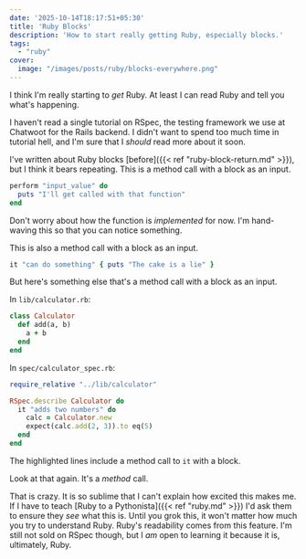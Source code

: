 ```yaml
---
date: '2025-10-14T18:17:51+05:30'
title: 'Ruby Blocks'
description: 'How to start really getting Ruby, especially blocks.'
tags:
  - "ruby"
cover:
  image: "/images/posts/ruby/blocks-everywhere.png"
---
```


I think I'm really starting to *get* Ruby. At least I can read Ruby and tell you what's happening.

I haven't read a single tutorial on RSpec, the testing framework we use at
Chatwoot for the Rails backend. I didn't want to spend too much time in
tutorial hell, and I'm sure that I *should* read more about it soon.

I've written about Ruby blocks [before]({{< ref "ruby-block-return.md" >}}), but I think it bears repeating. 
This is a method call with a block as an input.

```ruby
perform "input_value" do
  puts "I'll get called with that function"
end
```

Don't worry about how the function is *implemented* for now. I'm hand-waving this so that you can
notice something.

This is also a method call with a block as an input.

```ruby
it "can do something" { puts "The cake is a lie" }
```

But here's something else that's a method call with a block as an input.

In `lib/calculator.rb`:

```ruby
class Calculator
  def add(a, b)
    a + b
  end
end
```

In `spec/calculator_spec.rb`:

```ruby {hl_lines=["4-7"]}
require_relative "../lib/calculator"

RSpec.describe Calculator do
  it "adds two numbers" do
    calc = Calculator.new
    expect(calc.add(2, 3)).to eq(5)
  end
end
```

The highlighted lines include a method call to `it` with a block.

Look at that again. It's a *method* call.

That is crazy. It is so sublime that I can't explain how excited this makes me.
If I have to teach [Ruby to a Pythonista]({{< ref "ruby.md" >}}) I'd ask them
to ensure they *see* what this is. Until you grok this, it won't matter how
much you try to understand Ruby. Ruby's readability comes from this feature.
I'm still not sold on RSpec though, but I *am* open to learning it because it
is, ultimately, Ruby.

